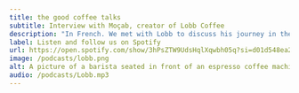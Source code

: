 ```yaml
---
title: the good coffee talks
subtitle: Interview with Moçab, creator of Lobb Coffee
description: "In French. We met with Lobb to discuss his journey in the world of coffee and his challenge: Opening a café in 100 days. Don't hesitate to follow Lobb on Instagram to stay updated on his news and updates."
label: Listen and follow us on Spotify
url: https://open.spotify.com/show/3hPsZTW9UdsHqlXqwbh05q?si=d01d548ea2ac479f
image: /podcasts/lobb.png
alt: A picture of a barista seated in front of an espresso coffee machine and smiling at the camera
audio: /podcasts/Lobb.mp3
---
```

